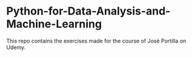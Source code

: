 # Python-for-Data-Analysis-and-Machine-Learning
This repo contains the exercises made for the course of Josè Portilla on Udemy.
